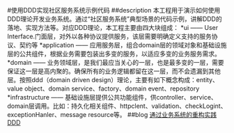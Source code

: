 #使用DDD实现社区服务系统示例代码
##description
本工程用于演示如何使用DDD理论开发业务系统。通过“社区服务系统”典型场景的代码示例，讲解DDD的落地、实现方法等。对应DDD理论，本工程主要由四大块组成：
	*ui —— User Interface.门面层，对外以各种协议提供服务，该层需要明确定义支持的服务协议、契约等
	*application —— 应用服务层，组合domain层的领域对象和基础设施层的公共组件，根据业务需要包装出多变的服务，以适应多变的业务服务需求。
	*domain —— 业务领域层，是我们最应当关心的一层，也是最多变的一层，需要保证这一层是高内聚的。确保所有的业务逻辑都留在这一层，而不会遗漏到其他层。按照ddd（domain driven design）理论，主要有如下概念构成：entity、value object、domain service、factory、domain event、repository
	*infrastructure —— 基础设施层提供公共功能组件，供controller、service、domain层调用。比如：持久化相关组件、httpclent、validation、checkLogint、exceptionHanler、message resource等。
##blog
[通过业务系统的重构实践DDD](http://www.cnblogs.com/daoqidelv/p/7492322.html)
	